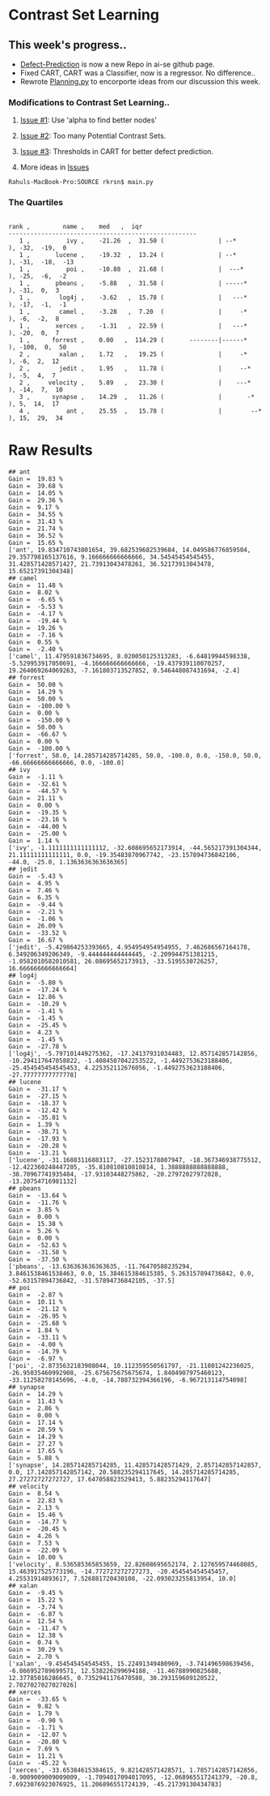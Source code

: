# Contrast Set Learning

## This week's progress..
- [Defect-Prediction](https://github.com/ai-se/Defect-Prediction) is now a new Repo in ai-se github page.
- Fixed CART, CART was a Classifier, now is a regressor. No difference..
- Rewrote [Planning.py](https://github.com/ai-se/Defect-Prediction/blob/master/SOURCE/Planning.py) to encorporte ideas from our discussion this week.

### Modifications to Contrast Set Learning..
1. [Issue \#1](https://github.com/ai-se/Defect-Prediction/issues/1): Use 'alpha to find better nodes'

2. [Issue \#2](https://github.com/ai-se/Defect-Prediction/issues/2): Too many Potential Contrast Sets.

3. [Issue \#3](https://github.com/ai-se/Defect-Prediction/issues/3): Thresholds in CART for better defect prediction.

4. More ideas in [Issues](https://github.com/ai-se/Defect-Prediction/issues?q=)

```Rahuls-MacBook-Pro:SOURCE rkrsn$ main.py ```
### The Quartiles     
```

rank ,         name ,    med   ,  iqr 
----------------------------------------------------
   1 ,          ivy ,    -21.26  ,  31.50 (               | --*          ), -32,  -19,  0
   1 ,       lucene ,    -19.32  ,  13.24 (               | --*          ), -31,  -18,  -13
   1 ,          poi ,    -10.88  ,  21.68 (               |  ---*        ), -25,  -6,  -2
   1 ,       pbeans ,    -5.88   ,  31.58 (               | -----*       ), -31,  0,  3
   1 ,        log4j ,    -3.62   ,  15.78 (               |   ---*       ), -17,  -1,  -1
   1 ,        camel ,    -3.28   ,  7.20  (               |     -*       ), -6,  -2,  8
   1 ,       xerces ,    -1.31   ,  22.59 (               |   ---*       ), -20,  0,  7
   1 ,      forrest ,    0.00   ,  114.29 (       --------|------*       ), -100,  0,  50
   2 ,        xalan ,    1.72   ,   19.25 (               |     -*       ), -6,  2,  12
   2 ,        jedit ,    1.95   ,   11.78 (               |     --*      ), -5,  4,  7
   2 ,     velocity ,    5.89   ,   23.30 (               |    ---*      ), -14,  7,  10
   3 ,      synapse ,    14.29  ,   11.26 (               |       -*     ), 5,  14,  17
   4 ,          ant ,    25.55  ,   15.78 (               |        --*   ), 15,  29,  34
```

# Raw Results
```
## ant
Gain =  19.83 %
Gain =  39.68 %
Gain =  14.05 %
Gain =  29.36 %
Gain =  9.17 %
Gain =  34.55 %
Gain =  31.43 %
Gain =  21.74 %
Gain =  36.52 %
Gain =  15.65 %
['ant', 19.834710743801654, 39.682539682539684, 14.049586776859504, 29.357798165137616, 9.166666666666666, 34.54545454545455, 31.428571428571427, 21.73913043478261, 36.52173913043478, 15.65217391304348]
## camel
Gain =  11.48 %
Gain =  8.02 %
Gain =  -6.65 %
Gain =  -5.53 %
Gain =  -4.17 %
Gain =  -19.44 %
Gain =  19.26 %
Gain =  -7.16 %
Gain =  0.55 %
Gain =  -2.40 %
['camel', 11.479591836734695, 8.020050125313283, -6.64819944598338, -5.529953917050691, -4.166666666666666, -19.437939110070257, 19.264069264069263, -7.161803713527852, 0.546448087431694, -2.4]
## forrest
Gain =  50.00 %
Gain =  14.29 %
Gain =  50.00 %
Gain =  -100.00 %
Gain =  0.00 %
Gain =  -150.00 %
Gain =  50.00 %
Gain =  -66.67 %
Gain =  0.00 %
Gain =  -100.00 %
['forrest', 50.0, 14.285714285714285, 50.0, -100.0, 0.0, -150.0, 50.0, -66.66666666666666, 0.0, -100.0]
## ivy
Gain =  -1.11 %
Gain =  -32.61 %
Gain =  -44.57 %
Gain =  21.11 %
Gain =  0.00 %
Gain =  -19.35 %
Gain =  -23.16 %
Gain =  -44.00 %
Gain =  -25.00 %
Gain =  1.14 %
['ivy', -1.1111111111111112, -32.608695652173914, -44.565217391304344, 21.11111111111111, 0.0, -19.35483870967742, -23.157894736842106, -44.0, -25.0, 1.1363636363636365]
## jedit
Gain =  -5.43 %
Gain =  4.95 %
Gain =  7.46 %
Gain =  6.35 %
Gain =  -9.44 %
Gain =  -2.21 %
Gain =  -1.06 %
Gain =  26.09 %
Gain =  -33.52 %
Gain =  16.67 %
['jedit', -5.429864253393665, 4.954954954954955, 7.462686567164178, 6.349206349206349, -9.444444444444445, -2.209944751381215, -1.0582010582010581, 26.08695652173913, -33.5195530726257, 16.666666666666664]
## log4j
Gain =  -5.80 %
Gain =  -17.24 %
Gain =  12.86 %
Gain =  -10.29 %
Gain =  -1.41 %
Gain =  -1.45 %
Gain =  -25.45 %
Gain =  4.23 %
Gain =  -1.45 %
Gain =  -27.78 %
['log4j', -5.797101449275362, -17.24137931034483, 12.857142857142856, -10.294117647058822, -1.4084507042253522, -1.4492753623188406, -25.454545454545453, 4.225352112676056, -1.4492753623188406, -27.77777777777778]
## lucene
Gain =  -31.17 %
Gain =  -27.15 %
Gain =  -18.37 %
Gain =  -12.42 %
Gain =  -35.81 %
Gain =  1.39 %
Gain =  -38.71 %
Gain =  -17.93 %
Gain =  -20.28 %
Gain =  -13.21 %
['lucene', -31.16883116883117, -27.1523178807947, -18.367346938775512, -12.422360248447205, -35.810810810810814, 1.3888888888888888, -38.70967741935484, -17.93103448275862, -20.27972027972028, -13.20754716981132]
## pbeans
Gain =  -13.64 %
Gain =  -11.76 %
Gain =  3.85 %
Gain =  0.00 %
Gain =  15.38 %
Gain =  5.26 %
Gain =  0.00 %
Gain =  -52.63 %
Gain =  -31.58 %
Gain =  -37.50 %
['pbeans', -13.636363636363635, -11.76470588235294, 3.8461538461538463, 0.0, 15.384615384615385, 5.263157894736842, 0.0, -52.63157894736842, -31.57894736842105, -37.5]
## poi
Gain =  -2.87 %
Gain =  10.11 %
Gain =  -21.12 %
Gain =  -26.95 %
Gain =  -25.68 %
Gain =  1.84 %
Gain =  -33.11 %
Gain =  -4.00 %
Gain =  -14.79 %
Gain =  -6.97 %
['poi', -2.8735632183908044, 10.112359550561797, -21.11801242236025, -26.95035460992908, -25.675675675675674, 1.8404907975460123, -33.11258278145696, -4.0, -14.788732394366196, -6.967213114754098]
## synapse
Gain =  14.29 %
Gain =  11.43 %
Gain =  2.86 %
Gain =  0.00 %
Gain =  17.14 %
Gain =  20.59 %
Gain =  14.29 %
Gain =  27.27 %
Gain =  17.65 %
Gain =  5.88 %
['synapse', 14.285714285714285, 11.428571428571429, 2.857142857142857, 0.0, 17.142857142857142, 20.588235294117645, 14.285714285714285, 27.27272727272727, 17.647058823529413, 5.88235294117647]
## velocity
Gain =  8.54 %
Gain =  22.83 %
Gain =  2.13 %
Gain =  15.46 %
Gain =  -14.77 %
Gain =  -20.45 %
Gain =  4.26 %
Gain =  7.53 %
Gain =  -22.09 %
Gain =  10.00 %
['velocity', 8.536585365853659, 22.82608695652174, 2.127659574468085, 15.463917525773196, -14.772727272727273, -20.454545454545457, 4.25531914893617, 7.526881720430108, -22.093023255813954, 10.0]
## xalan
Gain =  -9.45 %
Gain =  15.22 %
Gain =  -3.74 %
Gain =  -6.87 %
Gain =  12.54 %
Gain =  -11.47 %
Gain =  12.38 %
Gain =  0.74 %
Gain =  30.29 %
Gain =  2.70 %
['xalan', -9.454545454545455, 15.22491349480969, -3.741496598639456, -6.866952789699571, 12.538226299694188, -11.46788990825688, 12.37785016286645, 0.7352941176470588, 30.293159609120522, 2.7027027027027026]
## xerces
Gain =  -33.65 %
Gain =  9.82 %
Gain =  1.79 %
Gain =  -0.90 %
Gain =  -1.71 %
Gain =  -12.07 %
Gain =  -20.80 %
Gain =  7.69 %
Gain =  11.21 %
Gain =  -45.22 %
['xerces', -33.65384615384615, 9.821428571428571, 1.7857142857142856, -0.9009009009009009, -1.7094017094017095, -12.068965517241379, -20.8, 7.6923076923076925, 11.206896551724139, -45.21739130434783]
```
